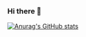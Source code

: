 ### Hi there 👋

[![Anurag's GitHub stats](https://github-readme-stats.vercel.app/api?username=anuraghazra)](https://github.com/bstgeorge/github-readme-stats)

<!--
**bstgeorge/bstgeorge** is a ✨ _special_ ✨ repository because its `README.md` (this file) appears on your GitHub profile.

Here are some ideas to get you started:

- 🔭 I’m currently working on ...
- 🌱 I’m currently learning ...
- 👯 I’m looking to collaborate on ...
- 🤔 I’m looking for help with ...
- 💬 Ask me about ...
- 📫 How to reach me: ...
- 😄 Pronouns: ...
- ⚡ Fun fact: ...
-->
